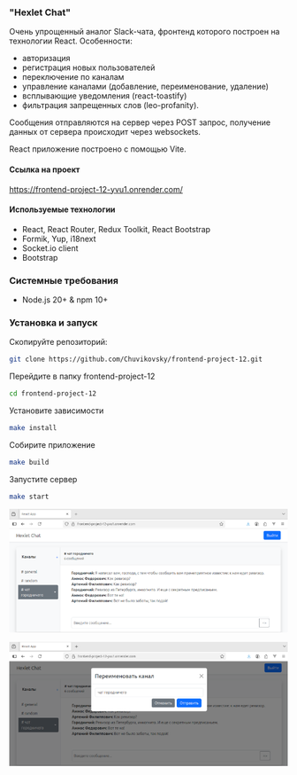 ### "Hexlet Chat"
Очень упрощенный аналог Slack-чата, фронтенд которого построен на технологии React.
Особенности: 
- авторизация
- регистрация новых пользователей
- переключение по каналам
- управление каналами (добавление, переименование, удаление)
- всплывающие уведомления (react-toastify)
- фильтрация запрещенных слов (leo-profanity).

Сообщения отправляются на сервер через POST запрос, получение данных от сервера происходит через websockets.

React приложение построено с помощью Vite.

#### Ссылка на проект
https://frontend-project-12-yvu1.onrender.com/

#### Используемые технологии
- React, React Router, Redux Toolkit, React Bootstrap
- Formik, Yup, i18next
- Socket.io client
- Bootstrap

### Системные требования
 - Node.js 20+ & npm 10+

### Установка и запуск

Скопируйте репозиторий:
```bash
git clone https://github.com/Chuvikovsky/frontend-project-12.git
```

Перейдите в папку frontend-project-12
```bash
cd frontend-project-12
```

Установите зависимости
```bash
make install
```

Собирите приложение
```bash
make build
```

Запустите сервер
```bash
make start
```


![Hexlet Chat](public/chat-1.png)


![Hexlet Chat modal window](public/chat-2.png)